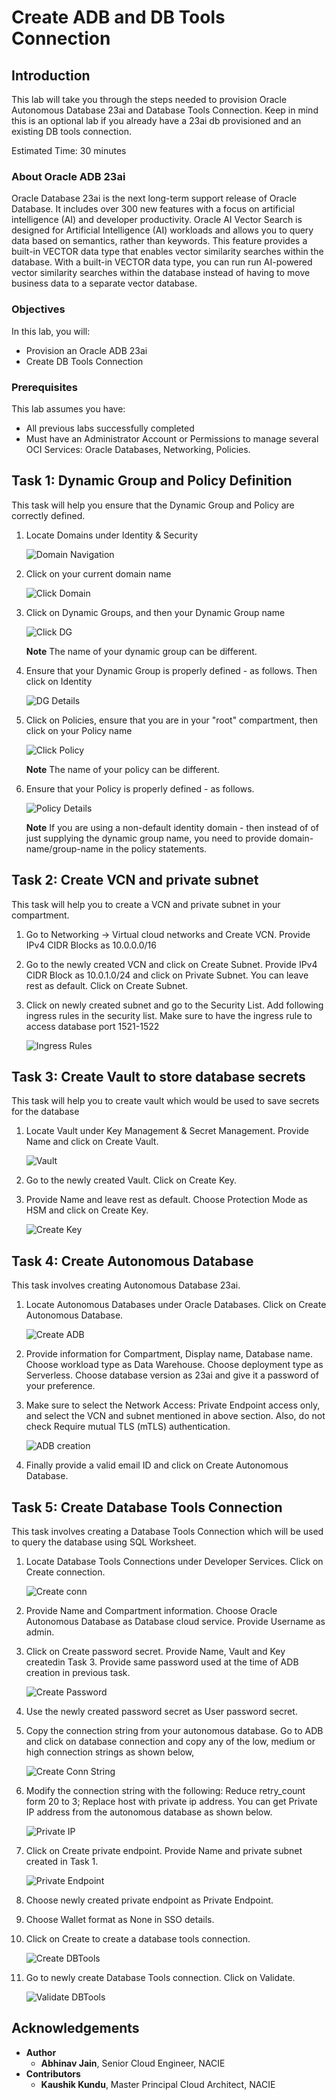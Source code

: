 # Create ADB and DB Tools Connection

## Introduction

This lab will take you through the steps needed to provision Oracle Autonomous Database 23ai and Database Tools Connection. Keep in mind this is an optional lab if you already have a 23ai db provisioned and an existing DB tools connection.

Estimated Time: 30 minutes

### About Oracle ADB 23ai

Oracle Database 23ai is the next long-term support release of Oracle Database. It includes over 300 new features with a focus on artificial intelligence (AI) and developer productivity. Oracle AI Vector Search is designed for Artificial Intelligence (AI) workloads and allows you to query data based on semantics, rather than keywords.
This feature provides a built-in VECTOR data type that enables vector similarity searches within the database.
With a built-in VECTOR data type, you can run run AI-powered vector similarity searches within the database instead of having to move business data to a separate vector database.

### Objectives

In this lab, you will:

* Provision an Oracle ADB 23ai
* Create DB Tools Connection

### Prerequisites

This lab assumes you have:

* All previous labs successfully completed
* Must have an Administrator Account or Permissions to manage several OCI Services: Oracle Databases, Networking, Policies.

## Task 1: Dynamic Group and Policy Definition

This task will help you ensure that the Dynamic Group and Policy are correctly defined.

1. Locate Domains under Identity & Security

    ![Domain Navigation](images/locate_domain.png)

2. Click on your current domain name

    ![Click Domain](images/click_domain.png)

3. Click on Dynamic Groups, and then your Dynamic Group name

    ![Click DG](images/click_dg.png)

    **Note** The name of your dynamic group can be different.

4. Ensure that your Dynamic Group is properly defined - as follows. Then click on Identity

    ![DG Details](images/dg_details.png)

5. Click on Policies, ensure that you are in your "root" compartment, then click on your Policy name

    ![Click Policy](images/click_policy.png)

    **Note** The name of your policy can be different.

6. Ensure that your Policy is properly defined - as follows.

    ![Policy Details](images/policy_details.png)

    **Note** If you are using a non-default identity domain - then instead of of just supplying the dynamic group name, you need to provide domain-name/group-name in the policy statements.

## Task 2: Create VCN and private subnet

This task will help you to create a VCN and private subnet in your compartment.

1. Go to Networking -> Virtual cloud networks and Create VCN. Provide IPv4 CIDR Blocks as 10.0.0.0/16

2. Go to the newly created VCN and click on Create Subnet. Provide IPv4 CIDR Block as 10.0.1.0/24 and click on Private Subnet. You can leave rest as default. Click on Create Subnet.

3. Click on newly created subnet and go to the Security List. Add following ingress rules in the security list. Make sure to have the ingress rule to access database port 1521-1522

    ![Ingress Rules](images/ingress_rules.png)

## Task 3: Create Vault to store database secrets

This task will help you to create vault which would be used to save secrets for the database

1. Locate Vault under Key Management & Secret Management. Provide Name and click on Create Vault.

    ![Vault](images/create_vault.png)

2. Go to the newly created Vault. Click on Create Key.

3. Provide Name and leave rest as default. Choose Protection Mode as HSM and click on Create Key.

    ![Create Key](images/create_key.png)

## Task 4: Create Autonomous Database

This task involves creating Autonomous Database 23ai.

1. Locate Autonomous Databases under Oracle Databases. Click on Create Autonomous Database.

    ![Create ADB](images/create_adb.png)

2. Provide information for Compartment, Display name, Database name. Choose workload type as Data Warehouse. Choose deployment type as Serverless. Choose database version as 23ai and give it a password of your preference.

3. Make sure to select the Network Access: Private Endpoint access only, and select the VCN and subnet mentioned in above section. Also, do not check  Require mutual TLS (mTLS) authentication.

    ![ADB creation](images/adb.png)

4. Finally provide a valid email ID and click on Create Autonomous Database.

## Task 5: Create Database Tools Connection

This task involves creating a Database Tools Connection which will be used to query the database using SQL Worksheet.

1. Locate Database Tools Connections under Developer Services. Click on Create connection.

    ![Create conn](images/dbconn.png)

2. Provide Name and Compartment information. Choose Oracle Autonomous Database as Database cloud service. Provide Username as admin.

3. Click on Create password secret. Provide Name, Vault and Key createdin Task 3. Provide same password used at the time of ADB creation in previous task.

    ![Create Password](images/dbconn_pass.png)

4. Use the newly created password secret as User password secret.

5. Copy the connection string from your autonomous database. Go to ADB and click on database connection and copy any of the low, medium or high connection strings as shown below,

    ![Create Conn String](images/conn_string.png)

6. Modify the connection string with the following: Reduce retry_count form 20 to 3; Replace host with private ip address. You can get Private IP address from the autonomous database as shown below.

    ![Private IP](images/pvt_ip.png)

7. Click on Create private endpoint. Provide Name and private subnet created in Task 1.

    ![Private Endpoint](images/dbconn_pvt_endp.png)

8. Choose newly created private endpoint as Private Endpoint.

9. Choose Wallet format as None in SSO details.

10. Click on Create to create a database tools connection.

    ![Create DBTools](images/dbconn_create_conn.png)

11. Go to newly create Database Tools connection. Click on Validate.

    ![Validate DBTools](images/dbconn_validate.png)

## Acknowledgements

* **Author**
    * **Abhinav Jain**, Senior Cloud Engineer, NACIE
* **Contributors**
    * **Kaushik Kundu**, Master Principal Cloud Architect, NACIE
